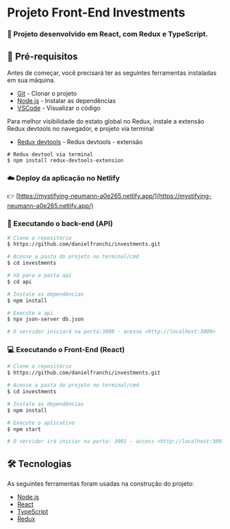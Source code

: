 # Projeto Front-End Investments
 
### :rocket: Projeto desenvolvido em React, com Redux e TypeScript.

## :wrench: Pré-requisitos

Antes de começar, você precisará ter as seguintes ferramentas instaladas em sua máquina.

- [Git](https://git-scm.com) - Clonar o projeto
- [Node.js](https://nodejs.org/en/) - Instalar as dependências
- [VSCode](https://code.visualstudio.com/) - Visualizar o código


Para melhor visibilidade do estato global no Redux, instale a extensão Redux devtools no navegador, e projeto via terminal

- [Redux devtools](http://bit.ly/ctt-redux-dev-tools) - Redux devtools - extensão

```
# Redux devtool via terminal
$ npm install redux-devtools-extension
```

### :cloud: Deploy da aplicação no Netlify

:point_right:  [https://mystifying-neumann-a0e265.netlify.app/](https://mystifying-neumann-a0e265.netlify.app/)

### 🎲 Executando o back-end (API)

```bash
# Clone o repositório
$ https://github.com/danielfranchi/investments.git

# Acesse a pasta do projeto no terminal/cmd 
$ cd investments

# Vá para a pasta api
$ cd api

# Instale as dependências
$ npm install

# Execute a api
$ npx json-server db.json

# O servidor iniciará na porta:3000 - acesse <http://localhost:3000>
```

### :computer: Executando o Front-End (React)

```bash
# Clone o repositório
$ https://github.com/danielfranchi/investments.git

# Acesse a pasta do projeto no terminal/cmd 
$ cd investments

# Instale as dependências
$ npm install

# Execute o aplicativo
$ npm start

# O servidor irá iniciar na porta: 3001 - access <http://localhost:3001>
```

## 🛠 Tecnologias

As seguintes ferramentas foram usadas na construção do projeto:

- [Node.js](https://nodejs.org/en/)
- [React](https://pt-br.reactjs.org/)
- [TypeScript](https://www.typescriptlang.org/)
- [Redux](https://react-redux.js.org/)
